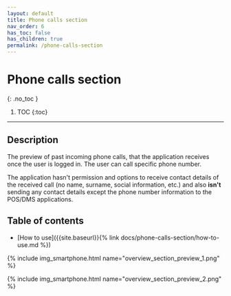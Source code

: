 ```yaml
---
layout: default
title: Phone calls section
nav_order: 6
has_toc: false
has_children: true
permalink: /phone-calls-section
---
```


# Phone calls section
{: .no_toc }

1. TOC
{:toc}

---

## Description
The preview of past incoming phone calls, that the application receives once the user is logged in. The user can call specific phone number.

<span class="text-red-200">The application hasn't permission and options to receive contact details of the received call (no name, surname, social information, etc.) and also **isn't** sending any contact details except the phone number information to the POS/DMS applications.</span>

## Table of contents
- [How to use]({{site.baseurl}}{% link docs/phone-calls-section/how-to-use.md %})

{% include img_smartphone.html name="overview_section_preview_1.png" %}

{% include img_smartphone.html name="overview_section_preview_2.png" %}
